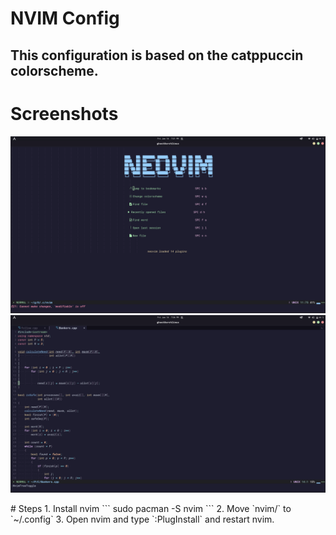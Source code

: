 # NVIM Config 
## This configuration is based on the catppuccin colorscheme. 

# Screenshots
<p align="center">
    <img src="../../assets/nvim1.png"/>
    <img src="../../assets/nvim2.png" />
</p>
# Steps 
1. Install nvim 
```
sudo pacman -S nvim
```
2. Move `nvim/` to `~/.config`
3. Open nvim and type `:PlugInstall` and restart nvim. 


